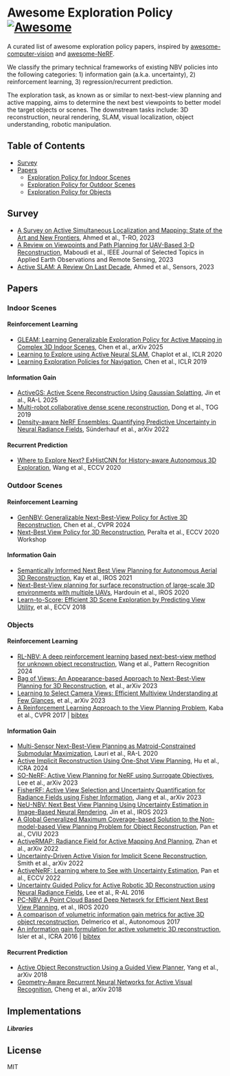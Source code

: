 # Awesome Exploration Policy [![Awesome](https://cdn.rawgit.com/sindresorhus/awesome/d7305f38d29fed78fa85652e3a63e154dd8e8829/media/badge.svg)](https://github.com/sindresorhus/awesome)
A curated list of awesome exploration policy papers, inspired by [awesome-computer-vision](https://github.com/jbhuang0604/awesome-computer-vision) and [awesome-NeRF](https://github.com/awesome-NeRF/awesome-NeRF).

We classify the primary technical frameworks of existing NBV policies into the following categories: 1) information gain (a.k.a. uncertainty), 2) reinforcement learning, 3) regression/recurrent prediction.

The exploration task, as known as or similar to next-best-view planning and active mapping, aims to determine the next best viewpoints to better model the target objects or scenes. The downstream tasks include: 3D reconstruction, neural rendering, SLAM, visual localization, object understanding, robotic manipulation.


## Table of Contents

- [Survey](#survey)
- [Papers](#papers)
  - [Exploration Policy for Indoor Scenes](#indoor-scenes)
  - [Exploration Policy for Outdoor Scenes](#outdoor-scenes)
  - [Exploration Policy for Objects](#objects)
  <!-- - [Information Gain-based](#information-gain) -->
  <!-- - [Reinforcement Learning-based](#reinforcement-learning) -->

<!-- - [](),  et al., ICRA 2016-->


## Survey
- [A Survey on Active Simultaneous Localization and Mapping: State of the Art and New Frontiers](https://ieeexplore.ieee.org/abstract/document/10075065?casa_token=2C8evIgOOiMAAAAA:FAPNd2PC5v8QMh1SV25jHtyGzvhYVInMiJokq1c0lTg_D0PGFOKOHY0Khtt_at0gZSwgCSvggoo), Ahmed et al., T-RO, 2023
- [A Review on Viewpoints and Path Planning for UAV-Based 3-D Reconstruction](https://ieeexplore.ieee.org/abstract/document/10124957), Maboudi et al., IEEE Journal of Selected Topics in Applied Earth Observations and Remote Sensing, 2023
- [Active SLAM: A Review On Last Decade](https://arxiv.org/abs/2212.11654), Ahmed et al., Sensors, 2023



## Papers

<!-- <details open> -->
<!-- <summary>Indoor Scenes</summary> -->
### Indoor Scenes

#### Reinforcement Learning
- [GLEAM: Learning Generalizable Exploration Policy for Active Mapping in Complex 3D Indoor Scenes](https://arxiv.org/abs/2505.20294), Chen et al., arXiv 2025
- [Learning to Explore using Active Neural SLAM](https://arxiv.org/abs/2004.05155), Chaplot et al., ICLR 2020
- [Learning Exploration Policies for Navigation](https://arxiv.org/abs/1903.01959), Chen et al., ICLR 2019


#### Information Gain

- [ActiveGS: Active Scene Reconstruction Using Gaussian Splatting](https://arxiv.org/abs/2412.17769), Jin et al., RA-L 2025
- [Multi-robot collaborative dense scene reconstruction](https://dl.acm.org/doi/10.1145/3306346.3322942), Dong et al., TOG 2019
- [Density-aware NeRF Ensembles: Quantifying Predictive Uncertainty in Neural Radiance Fields](https://arxiv.org/abs/2209.08718), Sünderhauf et al., arXiv 2022




#### Recurrent Prediction
- [Where to Explore Next? ExHistCNN for History-aware Autonomous 3D Exploration](https://arxiv.org/abs/2011.14669), Wang et al., ECCV 2020

<!-- </details> -->



<!-- <details open> -->
<!-- <summary>Outdoor Scenes</summary> -->
### Outdoor Scenes

#### Reinforcement Learning
- [GenNBV: Generalizable Next-Best-View Policy for Active 3D Reconstruction](), Chen et al., CVPR 2024
- [Next-Best View Policy for 3D Reconstruction](), Peralta et al., ECCV 2020 Workshop

#### Information Gain
- [Semantically Informed Next Best View Planning for Autonomous Aerial 3D Reconstruction](), Kay et al., IROS 2021
- [Next-Best-View planning for surface reconstruction of large-scale 3D environments with multiple UAVs](), Hardouin et al., IROS 2020
- [Learn-to-Score: Efficient 3D Scene Exploration by Predicting View Utility](),  et al., ECCV 2018

<!-- #### Recurrent Prediction
- [](),  et al., arXiv 2018 -->

<!-- </details> -->



<!-- <details open> -->
<!-- <summary>Objects</summary> -->

### Objects

#### Reinforcement Learning
- [RL-NBV: A deep reinforcement learning based next-best-view method for unknown object reconstruction](), Wang et al., Pattern Recognition 2024
- [Bag of Views: An Appearance-based Approach to Next-Best-View Planning for 3D Reconstruction](),  et al., arXiv 2023
- [Learning to Select Camera Views: Efficient Multiview Understanding at Few Glances](),  et al., arXiv 2023
- [A Reinforcement Learning Approach to the View Planning Problem](https://cseweb.ucsd.edu/~viscomp/projects/NeuralTransmittance/index.html), Kaba et al., CVPR 2017 | [bibtex](./citations/NeuralTransmittance.txt)


#### Information Gain
- [Multi-Sensor Next-Best-View Planning as Matroid-Constrained Submodular Maximization](), Lauri et al., RA-L 2020
- [Active Implicit Reconstruction Using One-Shot View Planning](), Hu et al., ICRA 2024
- [SO-NeRF: Active View Planning for NeRF using Surrogate Objectives](), Lee et al., arXiv 2023
- [FisherRF: Active View Selection and Uncertainty Quantification for Radiance Fields using Fisher Information](), Jiang et al., arXiv 2023
- [NeU-NBV: Next Best View Planning Using Uncertainty Estimation in Image-Based Neural Rendering](), Jin et al., IROS 2023
- [A Global Generalized Maximum Coverage-based Solution to the Non-model-based View Planning Problem for Object Reconstruction](), Pan et al., CVIU 2023
- [ActiveRMAP: Radiance Field for Active Mapping And Planning](), Zhan et al., arXiv 2022
- [Uncertainty-Driven Active Vision for Implicit Scene Reconstruction](), Smith et al., arXiv 2022
- [ActiveNeRF: Learning where to See with Uncertainty Estimation](), Pan et al., ECCV 2022
- [Uncertainty Guided Policy for Active Robotic 3D Reconstruction using Neural Radiance Fields](), Lee et al., R-AL 2016
- [PC-NBV: A Point Cloud Based Deep Network for Efficient Next Best View Planning](),  et al., IROS 2020
- [A comparison of volumetric information gain metrics for active 3D object reconstruction](), Delmerico et al., Autonomous 2017
- [An information gain formulation for active volumetric 3D reconstruction](https://cseweb.ucsd.edu/~viscomp/projects/NeuralTransmittance/index.html), Isler et al., ICRA 2016 | [bibtex](./citations/NeuralTransmittance.txt)


#### Recurrent Prediction
- [Active Object Reconstruction Using a Guided View Planner](), Yang et al., arXiv 2018
- [Geometry-Aware Recurrent Neural Networks for Active Visual Recognition](), Cheng et al., arXiv 2018

<!-- </details> -->




## Implementations
##### Libraries
<!-- - [Visu3d](https://github.com/google-research/visu3d), [@google](https://github.com/google-research), 2022 -->

## License
MIT
